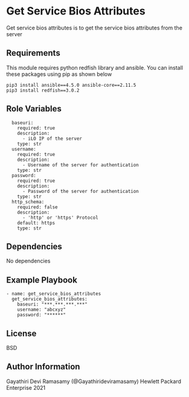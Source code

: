 Get Service Bios Attributes
=========

Get service bios attributes is to get the service bios attributes from the server

Requirements
------------
This module requires python redfish library and ansible. You can install these packages using pip as shown below
```
pip3 install ansible==4.5.0 ansible-core==2.11.5
pip3 install redfish==3.0.2
```

Role Variables
--------------
```
  baseuri:
    required: true
    description:
      - iLO IP of the server
    type: str
  username:
    required: true
    description:
      - Username of the server for authentication
    type: str
  password:
    required: true
    description:
      - Password of the server for authentication
    type: str
  http_schema:
    required: false
    description:
      - 'http' or 'https' Protocol
    default: https
    type: str
```
Dependencies
------------

No dependencies

Example Playbook
----------------

```
- name: get_service_bios_attributes
  get_service_bios_attributes:
    baseuri: "***.***.***.***"
    username: "abcxyz"
    password: "******"
```

License
-------

BSD

Author Information
------------------

Gayathiri Devi Ramasamy (@Gayathirideviramasamy) Hewlett Packard Enterprise 2021 
